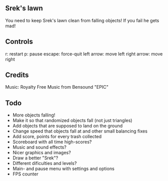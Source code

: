 ## Srek's lawn
You need to keep Srek's lawn clean from falling objects! If you fail he gets mad!

## Controls
r: restart
p: pause
escape: force-quit
left arrow: move left
right arrow: move right

## Credits
Music: Royalty Free Music from Bensound "EPIC"

## Todo
- More objects falling!
- Make it so that randomized objects fall (not just triangles)
- Add objects that are supposed to land on the ground
- Change speed that objects fall at and other small balancing fixes
- Add score, points for every trash collected
- Scoreboard with all time high-scores?
- Music and sound effects?
- Nicer graphics and images?
- Draw a better "Srek"?
- Different dificulties and levels?
- Main- and pause menu with settings and options
- FPS counter